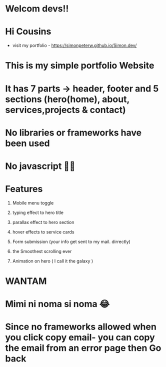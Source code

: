 # Welcom devs!!
# Hi Cousins

* visit my portfolio - 
 https://simonpeterw.github.io/Simon.dev/

# This is my simple portfolio Website 
# It has 7 parts -> header, footer and 5 sections (hero(home), about, services,projects & contact)
# No libraries or frameworks have been used 
# No javascript 🥲😭


#  Features 
1. Mobile menu toggle
2. typing effect to hero title
3. parallax effect to hero section
4. hover effects to service cards
5. Form submission (your info get sent to my mail. dirrectly)
6. the Smoothest scrolling ever

7. Animation on hero ( I call it the galaxy )




# WANTAM
# Mimi ni noma si noma 😂

# Since no frameworks allowed when you click copy email- you can copy the email from an error page then Go back 
